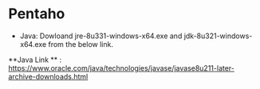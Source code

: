 # Pentaho

*  Java:
 Dowloand jre-8u331-windows-x64.exe and jdk-8u321-windows-x64.exe from the below link.
 
**Java Link ** : https://www.oracle.com/java/technologies/javase/javase8u211-later-archive-downloads.html
  
